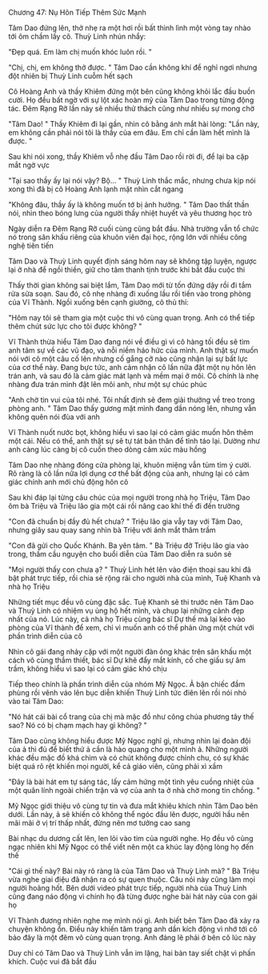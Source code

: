 




Chương 47: Nụ Hôn Tiếp Thêm Sức Mạnh

Tâm Dao đứng lên, thở nhẹ ra một hơi rồi bất thình lình một vòng tay nhào tới ôm chầm lấy cô. Thuỳ Linh nhún nhẩy:

"Đẹp quá. Em làm chị muốn khóc luôn rồi. "

"Chị, chị, em không thở được. " Tâm Dao cần không khí để nghỉ ngơi nhưng đột nhiên bị Thuỳ Linh cuỗm hết sạch

Cô Hoàng Anh và thầy Khiêm đứng một bên cũng không khỏi lắc đầu buồn cười. Họ đều bất ngờ với sự lột xác hoàn mỹ của Tâm Dao trong từng động tác. Đêm Rạng Rỡ lần này sẽ nhiều thử thách cũng như nhiều sự mong chờ

"Tâm Dao! " Thầy Khiêm đi lại gần, nhìn cô bằng ánh mắt hài lòng: "Lần này, em không cần phải nói tôi là thầy của em đâu. Em chỉ cần làm hết mình là được. "

Sau khi nói xong, thầy Khiêm vỗ nhẹ đầu Tâm Dao rồi rời đi, để lại ba cặp mắt ngờ vực

"Tại sao thầy ấy lại nói vậy? Bộ... " Thuỳ Linh thắc mắc, nhưng chưa kịp nói xong thì đã bị cô Hoàng Anh lạnh mặt nhìn cắt ngang

"Không đâu, thầy ấy là không muốn tớ bị ảnh hưởng. " Tâm Dao thất thần nói, nhìn theo bóng lưng của người thầy nhiệt huyết và yêu thương học trò


Ngày diễn ra Đêm Rạng Rỡ cuối cùng cũng bắt đầu. Nhà trường vẫn tổ chức nó trong sân khấu riêng của khuôn viên đại học, rộng lớn với nhiều công nghệ tiên tiến

Tâm Dao và Thuỳ Linh quyết định sáng hôm nay sẽ không tập luyện, ngược lại ở nhà để ngồi thiền, giữ cho tâm thanh tịnh trước khi bắt đầu cuộc thi


Thấy thời gian không sai biệt lắm, Tâm Dao mới từ tốn đứng dậy rồi đi tắm rửa sửa soạn. Sau đó, cô nhẹ nhàng đi xuống lầu rồi tiến vào trong phòng của Vĩ Thành. Ngồi xuống bên cạnh giường, cô thủ thỉ:

"Hôm nay tôi sẽ tham gia một cuộc thi vô cùng quan trọng. Anh có thể tiếp thêm chút sức lực cho tôi được không? "

Vĩ Thành thừa hiểu Tâm Dao đang nói về điều gì vì cô hàng tối đều sẽ tìm anh tâm sự về các vũ đạo, và nỗi niềm háo hức của mình. Anh thật sự muốn nói với cô một câu cố lên nhưng cố gắng cỡ nào cũng nhận lại sự bất lực của cơ thể này. Đang bực tức, anh cảm nhận cô lần nữa đặt một nụ hôn lên trán anh, và sau đó là cảm giác mát lạnh và mềm mại ở môi. Cô chính là nhẹ nhàng đưa trán mình đặt lên môi anh, như một sự chúc phúc

"Anh chờ tin vui của tôi nhé. Tôi nhất định sẽ đem giải thưởng về treo trong phòng anh. " Tâm Dao thấy gương mặt mình đang dần nóng lên, nhưng vẫn không quên nói đùa với anh

Vĩ Thành nuốt nước bọt, không hiểu vì sao lại có cảm giác muốn hôn thêm một cái. Nếu có thể, anh thật sự sẽ tự tát bản thân để tỉnh táo lại. Dường như anh càng lúc càng bị cô cuốn theo dòng cảm xúc màu hồng

Tâm Dao nhẹ nhàng đóng cửa phòng lại, khuôn miệng vẫn tủm tỉm ý cười. Rõ ràng là cô lần nữa lợi dụng cơ thể bất động của anh, nhưng lại có cảm giác chính anh mới chủ động hôn cô

Sau khi đáp lại từng câu chúc của mọi người trong nhà họ Triệu, Tâm Dao ôm bà Triệu và Triệu lão gia một cái rồi nâng cao khí thế đi đến trường

"Con đã chuẩn bị đầy đủ hết chưa? " Triệu lão gia vẫy tay với Tâm Dao, nhưng giây sau quay sang nhìn bà Triệu với ánh mắt thâm trầm

"Con đã gửi cho Quốc Khánh. Ba yên tâm. " Bà Triệu đỡ Triệu lão gia vào trong, thầm cầu nguyện cho buổi diễn của Tâm Dao diễn ra suôn sẻ


"Mọi người thấy con chưa ạ? " Thuỳ Linh hét lên vào điện thoại sau khi đã bật phát trực tiếp, rồi chia sẻ rộng rãi cho người nhà của mình, Tuệ Khanh và nhà họ Triệu


Những tiết mục đều vô cùng đặc sắc. Tuệ Khanh sẽ thi trước nên Tâm Dao và Thuỳ Linh có nhiệm vụ ủng hộ hết mình, và chụp lại những cảnh đẹp nhất của nó. Lúc này, cả nhà họ Triệu cùng bác sĩ Dự thế mà lại kéo vào phòng của Vĩ thành để xem, chỉ vì muốn anh có thể phản ứng một chút với phần trình diễn của cô

Nhìn cô gái đang nhảy cặp với một người đàn ông khác trên sân khấu một cách vô cùng thắm thiết, bác sĩ Dự khẽ đẩy mắt kính, cố che giấu sự âm trầm, không hiểu vì sao lại có cảm giác khó chịu

Tiếp theo chính là phần trình diễn của nhóm Mỹ Ngọc. Ả bận chiếc đầm phùng rồi vênh váo lên bục diễn khiến Thuỳ Linh tức điên lên rồi nói nhỏ vào tai Tâm Dao:

"Nó hát cái bài cổ trang của chị mà mặc đồ như công chúa phương tây thế sao? Nó có bị chạm mạch hay gì không? "

Tâm Dao cũng không hiểu được Mỹ Ngọc nghĩ gì, nhưng nhìn lại đoàn đội của ả thì đủ để biết thứ ả cần là hào quang cho một mình ả. Những người khác đều mặc đồ khá chìm và có chút không được chỉnh chu, có sự khác biệt quá rõ rệt khiến mọi người, kể cả giáo viên, cũng phải xì xầm

"Đây là bài hát em tự sáng tác, lấy cảm hứng một tình yêu cuồng nhiệt của một quân lính ngoài chiến trận và vợ của anh ta ở nhà chờ mong tin chồng. "

Mỹ Ngọc giới thiệu vô cùng tự tin và đưa mắt khiêu khích nhìn Tâm Dao bên dưới. Lần này, ả sẽ khiến cô không thể ngóc đầu lên được, người hầu nên mãi mãi ở vị trí thấp nhất, đừng nên mơ tưởng cao sang

Bài nhạc du dương cất lên, len lỏi vào tim của người nghe. Họ đều vô cùng ngạc nhiên khi Mỹ Ngọc có thể viết nên một ca khúc lay động lòng họ đến thế

"Cái gì thế này? Bài này rõ ràng là của Tâm Dao và Thuỳ Linh mà? " Bà Triệu vừa nghe giai điệu đã nhận ra có sự quen thuộc. Câu nói này cũng làm mọi người hoảng hốt. Bên dưới video phát trực tiếp, người nhà của Thuỳ Linh cũng đang náo động vì chính họ đã từng được nghe bài hát này của con gái họ

Vĩ Thành đương nhiên nghe mẹ mình nói gì. Anh biết bên Tâm Dao đã xảy ra chuyện không ổn. Điều này khiến tâm trạng anh dần kích động vì nhớ tới cô bảo đây là một đêm vô cùng quan trọng. Anh đáng lẽ phải ở bên cô lúc này

Duy chỉ có Tâm Dao và Thuỳ Linh vẫn im lặng, hai bàn tay siết chặt vì phấn khích. Cuộc vui đã bắt đầu




